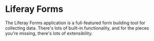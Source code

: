 # Liferay Forms [](id=liferay-forms)

The Liferay Forms application is a full-featured form building tool for
collecting data. There's lots of built-in functionality, and for the pieces
you're missing, there's lots of extensibility.

